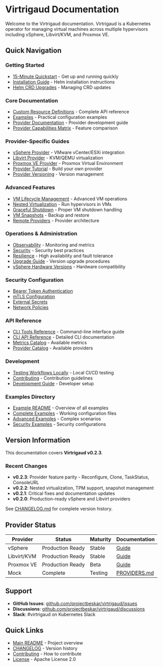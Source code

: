 # Virtrigaud Documentation

Welcome to the Virtrigaud documentation. Virtrigaud is a Kubernetes operator for managing virtual machines across multiple hypervisors including vSphere, Libvirt/KVM, and Proxmox VE.

## Quick Navigation

### Getting Started
- [15-Minute Quickstart](getting-started/quickstart.md) - Get up and running quickly
- [Installation Guide](install-helm-only.md) - Helm installation instructions
- [Helm CRD Upgrades](HELM_CRD_UPGRADES.md) - Managing CRD updates

### Core Documentation
- [Custom Resource Definitions](CRDs.md) - Complete API reference
- [Examples](EXAMPLES.md) - Practical configuration examples
- [Provider Documentation](PROVIDERS.md) - Provider development guide
- [Provider Capabilities Matrix](PROVIDERS_CAPABILITIES.md) - Feature comparison

### Provider-Specific Guides
- [vSphere Provider](providers/vsphere.md) - VMware vCenter/ESXi integration
- [Libvirt Provider](providers/libvirt.md) - KVM/QEMU virtualization
- [Proxmox VE Provider](providers/proxmox.md) - Proxmox Virtual Environment
- [Provider Tutorial](providers/tutorial.md) - Build your own provider
- [Provider Versioning](providers/versioning.md) - Version management

### Advanced Features
- [VM Lifecycle Management](ADVANCED_LIFECYCLE.md) - Advanced VM operations
- [Nested Virtualization](NESTED_VIRTUALIZATION.md) - Run hypervisors in VMs
- [Graceful Shutdown](GRACEFUL_SHUTDOWN.md) - Proper VM shutdown handling
- [VM Snapshots](ADVANCED_LIFECYCLE.md#snapshots) - Backup and restore
- [Remote Providers](REMOTE_PROVIDERS.md) - Provider architecture

### Operations & Administration
- [Observability](OBSERVABILITY.md) - Monitoring and metrics
- [Security](SECURITY.md) - Security best practices
- [Resilience](RESILIENCE.md) - High availability and fault tolerance
- [Upgrade Guide](UPGRADE.md) - Version upgrade procedures
- [vSphere Hardware Versions](VSPHERE_HARDWARE_VERSION.md) - Hardware compatibility

### Security Configuration
- [Bearer Token Authentication](providers/security/bearer-token.md)
- [mTLS Configuration](providers/security/mtls.md)
- [External Secrets](providers/security/external-secrets.md)
- [Network Policies](providers/security/network-policies.md)

### API Reference
- [CLI Tools Reference](CLI.md) - Command-line interface guide
- [CLI API Reference](api-reference/cli.md) - Detailed CLI documentation
- [Metrics Catalog](api-reference/metrics.md) - Available metrics
- [Provider Catalog](catalog.md) - Available providers

### Development
- [Testing Workflows Locally](TESTING_WORKFLOWS_LOCALLY.md) - Local CI/CD testing
- [Contributing](../CONTRIBUTING.md) - Contribution guidelines
- [Development Guide](../DEVELOPMENT.md) - Developer setup

### Examples Directory
- [Example README](examples/README.md) - Overview of all examples
- [Complete Examples](examples/) - Working configuration files
- [Advanced Examples](examples/advanced/) - Complex scenarios
- [Security Examples](examples/security/) - Security configurations

## Version Information

This documentation covers **Virtrigaud v0.2.3**.

### Recent Changes
- **v0.2.3**: Provider feature parity - Reconfigure, Clone, TaskStatus, ConsoleURL
- **v0.2.2**: Nested virtualization, TPM support, snapshot management
- **v0.2.1**: Critical fixes and documentation updates
- **v0.2.0**: Production-ready vSphere and Libvirt providers

See [CHANGELOG.md](../CHANGELOG.md) for complete version history.

## Provider Status

| Provider | Status | Maturity | Documentation |
|----------|--------|----------|---------------|
| vSphere | Production Ready | Stable | [Guide](providers/vsphere.md) |
| Libvirt/KVM | Production Ready | Stable | [Guide](providers/libvirt.md) |
| Proxmox VE | Production Ready | Beta | [Guide](providers/proxmox.md) |
| Mock | Complete | Testing | [PROVIDERS.md](PROVIDERS.md) |

## Support

- **GitHub Issues**: [github.com/projectbeskar/virtrigaud/issues](https://github.com/projectbeskar/virtrigaud/issues)
- **Discussions**: [github.com/projectbeskar/virtrigaud/discussions](https://github.com/projectbeskar/virtrigaud/discussions)
- **Slack**: #virtrigaud on Kubernetes Slack

## Quick Links

- [Main README](../README.md) - Project overview
- [CHANGELOG](../CHANGELOG.md) - Version history
- [Contributing](../CONTRIBUTING.md) - How to contribute
- [License](../LICENSE) - Apache License 2.0

